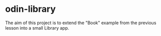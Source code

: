 # odin-library
The aim of this project is to extend the "Book" example from the previous lesson into a small Library app.